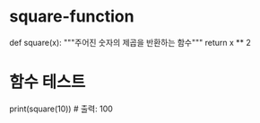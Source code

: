 # square-function

def square(x):
    """주어진 숫자의 제곱을 반환하는 함수"""
    return x ** 2

# 함수 테스트
print(square(10))  # 출력: 100
